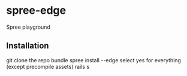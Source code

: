 spree-edge
==========

Spree playground

Installation
------------

git clone the repo
bundle
spree install --edge
  select yes for everything (except precompile assets)
rails s